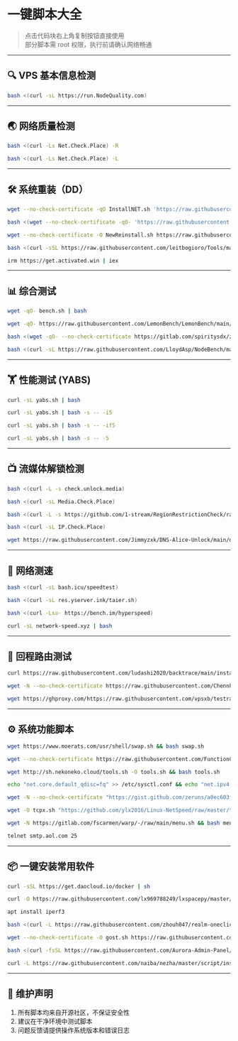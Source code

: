 # 一键脚本大全

> 点击代码块右上角复制按钮直接使用  
> 部分脚本需 root 权限，执行前请确认网络畅通

---

## 🔍 VPS 基本信息检测
```bash
bash <(curl -sL https://run.NodeQuality.com)
```

---

## 🌏 网络质量检测
```bash
bash <(curl -Ls Net.Check.Place) -R
```
```bash
bash <(curl -Ls Net.Check.Place) -L
```

---

## 🛠️ 系统重装（DD）
```bash
wget --no-check-certificate -qO InstallNET.sh 'https://raw.githubusercontent.com/leitbogioro/Tools/master/Linux_reinstall/InstallNET.sh' && chmod a+x InstallNET.sh && bash InstallNET.sh -debian 12 -pwd 'password'
```
```bash
bash <(wget --no-check-certificate -qO- 'https://raw.githubusercontent.com/MoeClub/Note/master/InstallNET.sh') -d 11 -v 64 -p 密码 -port 端口 -a -firmware
```
```bash
wget --no-check-certificate -O NewReinstall.sh https://raw.githubusercontent.com/fcurrk/reinstall/master/NewReinstall.sh && chmod a+x NewReinstall.sh && bash NewReinstall.sh
```
```bash
bash <(curl -sSL https://raw.githubusercontent.com/leitbogioro/Tools/master/Linux_reinstall/InstallNET.sh) -windows 10 -lang "cn"
```
```bash
irm https://get.activated.win | iex
```

---

## 📊 综合测试
```bash
wget -qO- bench.sh | bash
```
```bash
wget -qO- https://raw.githubusercontent.com/LemonBench/LemonBench/main/LemonBench.sh | bash -s -- --fast
```
```bash
bash <(wget -qO- --no-check-certificate https://gitlab.com/spiritysdx/za/-/raw/main/ecs.sh)
```
```bash
bash <(curl -sL https://raw.githubusercontent.com/LloydAsp/NodeBench/main/NodeBench.sh)
```

---

## 🏋️ 性能测试 (YABS)
```bash
curl -sL yabs.sh | bash
```
```bash
curl -sL yabs.sh | bash -s -- -i5
```
```bash
curl -sL yabs.sh | bash -s -- -if5
```
```bash
curl -sL yabs.sh | bash -s -- -5
```

---

## 📺 流媒体解锁检测
```bash
bash <(curl -L -s check.unlock.media)
```
```bash
bash <(curl -sL Media.Check.Place)
```
```bash
bash <(curl -L -s https://github.com/1-stream/RegionRestrictionCheck/raw/main/check.sh)
```
```bash
bash <(curl -sL IP.Check.Place)
```
```bash
wget https://raw.githubusercontent.com/Jimmyzxk/DNS-Alice-Unlock/main/dns-unlock.sh && bash dns-unlock.sh
```

---

## 🚀 网络测速
```bash
bash <(curl -sL bash.icu/speedtest)
```
```bash
bash <(curl -sL res.yserver.ink/taier.sh)
```
```bash
bash <(curl -Lso- https://bench.im/hyperspeed)
```
```bash
curl -sL network-speed.xyz | bash
```

---

## 🔁 回程路由测试
```bash
curl https://raw.githubusercontent.com/ludashi2020/backtrace/main/install.sh -sSf | sh
```
```bash
wget -N --no-check-certificate https://raw.githubusercontent.com/Chennhaoo/Shell_Bash/master/AutoTrace.sh && chmod +x AutoTrace.sh && bash AutoTrace.sh
```
```bash
wget https://ghproxy.com/https://raw.githubusercontent.com/vpsxb/testrace/main/testrace.sh -O testrace.sh && bash testrace.sh
```

---

## ⚙️ 系统功能脚本
```bash
wget https://www.moerats.com/usr/shell/swap.sh && bash swap.sh
```
```bash
wget --no-check-certificate https://raw.githubusercontent.com/FunctionClub/Fail2ban/master/fail2ban.sh && bash fail2ban.sh 2>&1 | tee fail2ban.log
```
```bash
wget http://sh.nekoneko.cloud/tools.sh -O tools.sh && bash tools.sh
```
```bash
echo "net.core.default_qdisc=fq" >> /etc/sysctl.conf && echo "net.ipv4.tcp_congestion_control=bbr" >> /etc/sysctl.conf && sysctl -p
```
```bash
wget -N --no-check-certificate "https://gist.github.com/zeruns/a0ec603f20d1b86de6a774a8ba27588f/raw/tcp.sh" && chmod +x tcp.sh && ./tcp.sh
```
```bash
wget -O tcpx.sh "https://github.com/ylx2016/Linux-NetSpeed/raw/master/tcpx.sh" && chmod +x tcpx.sh && ./tcpx.sh
```
```bash
wget -N https://gitlab.com/fscarmen/warp/-/raw/main/menu.sh && bash menu.sh [option] [lisence/url/token]
```
```bash
telnet smtp.aol.com 25
```

---

## 📦 一键安装常用软件
```bash
curl -sSL https://get.daocloud.io/docker | sh
```
```bash
curl -O https://raw.githubusercontent.com/lx969788249/lxspacepy/master/pyinstall.sh && chmod +x pyinstall.sh && ./pyinstall.sh
```
```bash
apt install iperf3
```
```bash
bash <(curl -L https://raw.githubusercontent.com/zhouh047/realm-oneclick-install/main/realm.sh)
```
```bash
wget --no-check-certificate -O gost.sh https://raw.githubusercontent.com/qqrrooty/EZgost/main/gost.sh && chmod +x gost.sh && ./gost.sh
```
```bash
bash <(curl -fsSL https://raw.githubusercontent.com/Aurora-Admin-Panel/deploy/main/install.sh)
```
```bash
curl -L https://raw.githubusercontent.com/naiba/nezha/master/script/install.sh -o nezha.sh && chmod +x nezha.sh && sudo ./nezha.sh
```

---

## 🔗 维护声明
1. 所有脚本均来自开源社区，不保证安全性  
2. 建议在干净环境中测试脚本  
3. 问题反馈请提供操作系统版本和错误日志
